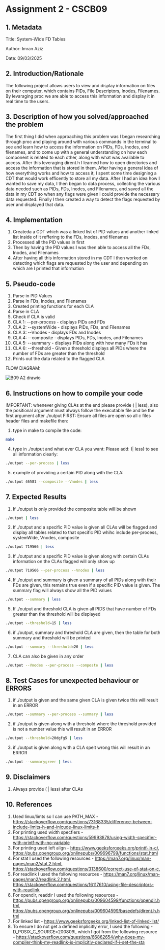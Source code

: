 # Assignment 2 - CSCB09 

## 1. Metadata
Title: System-Wide FD Tables

Author: Imran Aziz

Date: 09/03/2025

## 2. Introduction/Rationale
The following project allows users to view and display information on files on their computer, which contains PIDs, File Descriptors, Inodes, Filenames.
By levaraging proc we are able to access this information and display it in real time to the users.

## 3. Description of how you solved/approached the problem
The first thing I did when approaching this problem was I began researching through proc and playing around with various commands in the terminal to see and learn how to access 
the information on PIDs, FDs, Inodes, and filenames, and to come up with a general understanding on how each component is related to each other, along with what was available to access.
After this leveraging dirent.h I learned how to open directories and access the information that is stored in them. After having a general idea of how everything works and how to access it, 
I spent some time designing a CDT that would work efficently to store all my data. After I had an idea how I wanted to save my data, I then began to data process, collecting the various data needed
such as PIDs, FDs, Inodes, and Filenames, and saved all the data in my CDT so when any flags were given I could provide the necessary data requested. Finally I then created a way to detect the flags requested by
user and displayed that data.

## 4. Implementation
  1. Createda a CDT which was a linked list of PID values and another linked list inside of it reffering to the FDs, Inodes, and filenames
  2. Processed all the PID values in first
  3. Then by having the PID values I was then able to access all the FDs, Inodes, and Filenames
  5. After having all this information stored in my CDT I then worked on detecting which flags are requested by the user and depending on which
  are I printed that information

## 5. Pseudo-code 
  1. Parse in PID Values
  2. Parse in FDs, Inodes, and Filenames
  3. Created printing functions for each CLA
  4. Parse in CLA
  5. Check if CLA is valid
  6. CLA 1: --per-process - displays PIDs and FDs
  7. CLA 2: --systemWide - displays PIDs, FDs, and Filenames
  8. CLA 3: --Vnodes - displays FDs and Inodes
  9. CLA 4: --composite - displays PIDs, FDs, Inodes, and Filenames
  10. CLA 5: --summary - displays PIDs along with how many FDs it has 
  11. CLA 6: --threshold - Given a threshold displays all PIDs where the number of FDs are greater than the threshold
  12. Prints out the data related to the flagged CLA

  FLOW DIAGRAM:
  
  
  ![B09 A2 drawio](https://gist.github.com/user-attachments/assets/e390fdc8-bfb9-4472-a3cc-a98a4c33198d)


  
 ## 6. Instructions on how to compile your code
 IMPORTANT: whenever giving CLAs at the end please provide ( | less), also the positional argument must always follow the executable file and be the first argument after ./output
 FIRST: Ensure all files are open so all c files header files and makefile then: 
  1. type in make to compile the code:
  ```sh
  make
  ``` 
  4. type in ./output and what ever CLA you want: Please add: (| less) to see all information clearly:
  ```sh
  ./output --per-process | less  
  ```
  5. example of providing a certain PID along with the CLA:
  ```sh
  ./output 46581 --composite --Vnodes | less  
  ```
  
  ## 7. Expected Results
  1. If ./output is only provided the composite table will be shown
  ```sh
  ./output | less  
  ```
  2. If ./output and a specific PID value is given all CLAs will be flagged and display all tables related to that specific   PID whihc include per-process, systemWide, Vnodes, composite
  ```sh
  ./output 719566 | less  
  ```
  3. If ./output and a specific PID value is given along with certain CLAs information on the CLAs flagged will only show up
  ```sh
  ./output 719566 --per-process --Vnodes | less 
  ```
  4. If ./output and summary is given a summary of all PIDs along with their FDs are given, this remains true even if a       specific PID value is given. The summary flag will always show all the PID values
  ```sh
  ./output --summary | less  
  ```
  5. If ./output and threshold CLA is given all PIDS that have number of FDs greater than the threshold will be displayed
  ```sh
  ./output --threshold=15 | less  
  ```
  6. if ./output, summary and threshold CLA are given, then the table for both summary and threshold will be printed
  ```sh
  ./output --summary --threshold=20 | less  
  ```
  7. CLA can also be given in any order
  ```sh
  ./output --Vnodes --per-process --composte | less  
  ```
## 8. Test Cases for unexpected behaviour or ERRORS
  1. if ./output is given and the same given CLA is given twice this will result in an ERROR
  ```sh
  ./output --summary --per-process --summary | less  
  ```
  2. if ./output is given along with a threshold where the threshold provided is not a number value this will result in an      ERROR
  ```sh
  ./output --threshold=20dgfg5 | less  
  ```
  3. if ./output is given along with a CLA spelt wrong this will result in an ERROR
  ```sh
  ./output --summarygreer | less  
  ```
## 9. Disclaimers
  1. Always provide ( | less) after CLAs 

## 10. References
  1. Used linux/limts so I can use PATH_MAX - https://stackoverflow.com/questions/73168335/difference-between-include-limits-h-and-inlcude-linux-limits-h
  2. For printing used width specfiers - https://stackoverflow.com/questions/59993878/using-width-specifier-with-printf-with-no-variable
  3. For printing used left align - https://www.geeksforgeeks.org/printf-in-c/, https://pubs.opengroup.org/onlinepubs/009696799/functions/stat.html
  4. For stat I used the following resources - https://man7.org/linux/man-pages/man2/stat.2.html,             https://stackoverflow.com/questions/3138600/correct-use-of-stat-on-c, 
  5. For readlink I used the following resources - https://man7.org/linux/man-pages/man2/readlink.2.html, https://stackoverflow.com/questions/16117610/using-file-descriptors-with-readlink
  6. For opendir, readdir I used the following resources - https://pubs.opengroup.org/onlinepubs/009604599/functions/opendir.html, https://pubs.opengroup.org/onlinepubs/009604599/basedefs/dirent.h.html
  7. For linked list - https://www.geeksforgeeks.org/linked-list-of-linked-list/
  8. To ensure I do not get a defined implicitly error, I used the following -D_POSIX_C_SOURCE=200809L which I got from the following resource - https://stackoverflow.com/questions/66862654/why-does-my-compiler-think-my-readlink-is-implicitly-declared-if-i-set-the-sta
